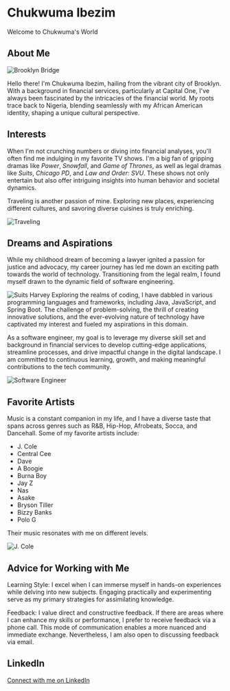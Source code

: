 # Chukwuma Ibezim

Welcome to Chukwuma's World

## About Me
![Brooklyn Bridge](https://upload.wikimedia.org/wikipedia/commons/0/00/Brooklyn_Bridge_Manhattan.jpg)


Hello there! I'm Chukwuma Ibezim, hailing from the vibrant city of Brooklyn. With a background in financial services, particularly at Capital One, I've always been fascinated by the intricacies of the financial world. My roots trace back to Nigeria, blending seamlessly with my African American identity, shaping a unique cultural perspective.

## Interests
When I'm not crunching numbers or diving into financial analyses, you'll often find me indulging in my favorite TV shows. I'm a big fan of gripping dramas like *Power*, *Snowfall*, and *Game of Thrones*, as well as legal dramas like *Suits*, *Chicago PD*, and *Law and Order: SVU*. These shows not only entertain but also offer intriguing insights into human behavior and societal dynamics.

Traveling is another passion of mine. Exploring new places, experiencing different cultures, and savoring diverse cuisines is truly enriching.

![Traveling](https://images.idgesg.net/images/article/2018/02/best_places_smart_cities_world_globe_thinkstock_469235498-100749511-large.jpg?auto=webp&quality=85,70)

## Dreams and Aspirations
While my childhood dream of becoming a lawyer ignited a passion for justice and advocacy, my career journey has led me down an exciting path towards the world of technology. Transitioning from the legal realm, I found myself drawn to the dynamic field of software engineering.

![Suits Harvey](https://sharpmagazine.com/wp-content/uploads/2017/06/suits-video-feat-0617.jpg)
Exploring the realms of coding, I have dabbled in various programming languages and frameworks, including Java, JavaScript, and Spring Boot. The challenge of problem-solving, the thrill of creating innovative solutions, and the ever-evolving nature of technology have captivated my interest and fueled my aspirations in this domain.

As a software engineer, my goal is to leverage my diverse skill set and background in financial services to develop cutting-edge applications, streamline processes, and drive impactful change in the digital landscape. I am committed to continuous learning, growth, and making meaningful contributions to the tech community.

![Software Engineer](https://www.simplilearn.com/ice9/free_resources_article_thumb/The-Five-Phases-of-Ethical-Hacking.jpg)

## Favorite Artists
Music is a constant companion in my life, and I have a diverse taste that spans across genres such as R&B, Hip-Hop, Afrobeats, Socca, and Dancehall. Some of my favorite artists include:

- J. Cole
- Central Cee
- Dave
- A Boogie
- Burna Boy
- Jay Z
- Nas
- Asake
- Bryson Tiller
- Bizzy Banks
- Polo G

Their music resonates with me on different levels.

![J. Cole](https://upload.wikimedia.org/wikipedia/en/2/2a/2014ForestHillsDrive.jpg)

## Advice for Working with Me
Learning Style: I excel when I can immerse myself in hands-on experiences while delving into new subjects. Engaging practically and experimenting serve as my primary strategies for assimilating knowledge.

Feedback: I value direct and constructive feedback. If there are areas where I can enhance my skills or performance, I prefer to receive feedback via a phone call. This mode of communication enables a more nuanced and immediate exchange. Nevertheless, I am also open to discussing feedback via email.

## LinkedIn 
[Connect with me on LinkedIn](https://www.linkedin.com/in/chukwumaibezim/)


